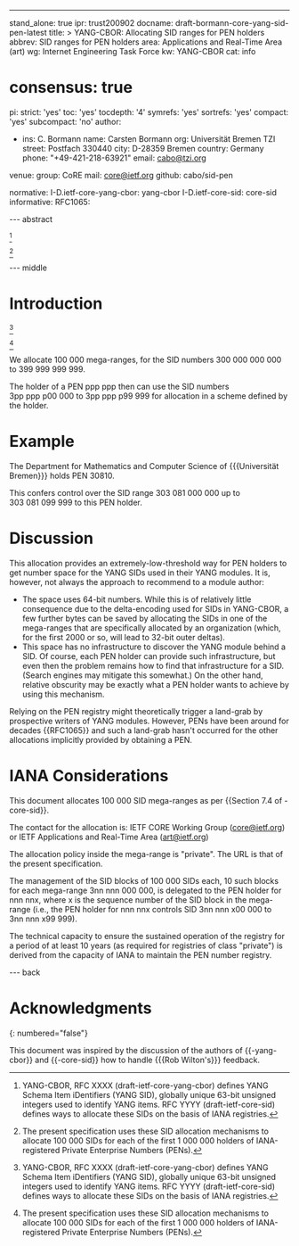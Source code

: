 ---
stand_alone: true
ipr: trust200902
docname: draft-bormann-core-yang-sid-pen-latest
title: >
  YANG-CBOR: Allocating SID ranges for PEN holders
abbrev: SID ranges for PEN holders
area: Applications and Real-Time Area (art)
wg: Internet Engineering Task Force
kw: YANG-CBOR
cat: info
# consensus: true
pi:
  strict: 'yes'
  toc: 'yes'
  tocdepth: '4'
  symrefs: 'yes'
  sortrefs: 'yes'
  compact: 'yes'
  subcompact: 'no'
author:
- ins: C. Bormann
  name: Carsten Bormann
  org: Universität Bremen TZI
  street: Postfach 330440
  city: D-28359 Bremen
  country: Germany
  phone: "+49-421-218-63921"
  email: cabo@tzi.org

venue:
  group: CoRE
  mail: core@ietf.org
  github: cabo/sid-pen

normative:
  I-D.ietf-core-yang-cbor: yang-cbor
  I-D.ietf-core-sid: core-sid
informative:
  RFC1065:

--- abstract

[^abs1-]

[^abs1-]: YANG-CBOR, RFC XXXX (draft-ietf-core-yang-cbor) defines
        YANG Schema Item iDentifiers (YANG SID), globally unique 63-bit
        unsigned integers used to identify YANG items.
        RFC YYYY (draft-ietf-core-sid) defines ways to allocate these SIDs on
        the basis of IANA registries.

[^abs2-]

[^abs2-]: The present specification uses these SID allocation mechanisms
        to allocate 100 000 SIDs for each of the first 1 000 000
        holders of IANA-registered Private Enterprise Numbers (PENs).

--- middle

# Introduction

[^abs1-]

[^abs2-]

We allocate 100 000 mega-ranges, for the SID numbers
300 000 000 000 to 399 999 999 999.

The holder of a PEN ppp ppp then can use the SID numbers
3pp ppp p00 000 to 3pp ppp p99 999 for allocation in a scheme defined
by the holder.

# Example

The Department for Mathematics and Computer Science of {{{Universität Bremen}}} holds PEN 30810.

This confers control over the SID range
303 081 000 000 up to
303 081 099 999 to this PEN holder.

# Discussion

This allocation provides an extremely-low-threshold way for PEN holders
to get number space for the YANG SIDs used in their YANG modules.
It is, however, not always the approach to recommend to a module author:

* The space uses 64-bit numbers.  While this is of relatively little
  consequence due to the delta-encoding used for SIDs in YANG-CBOR, a
  few further bytes can be saved by allocating the SIDs in one of the
  mega-ranges that are specifically allocated by an organization
  (which, for the first 2000 or so, will lead to 32-bit outer deltas).
* This space has no infrastructure to discover the YANG module behind
  a SID.  Of course, each PEN holder can provide such infrastructure,
  but even then the problem remains how to find that infrastructure
  for a SID.  (Search engines may mitigate this somewhat.)
  On the other hand, relative obscurity may be exactly what a PEN
  holder wants to achieve by using this mechanism.

Relying on the PEN registry might theoretically trigger a land-grab by
prospective writers of YANG modules.  However, PENs have been around
for decades {{RFC1065}} and such a land-grab hasn't occurred for the other
allocations implicitly provided by obtaining a PEN.

# IANA Considerations

This document allocates 100 000 SID mega-ranges as per {{Section 7.4 of
-core-sid}}.

The contact for the allocation is: IETF CORE Working Group
      (core@ietf.org) or IETF Applications and Real-Time Area
      (art@ietf.org)

The allocation policy inside the mega-range is "private".
The URL is that of the present specification.

The management of the SID blocks of 100 000 SIDs each, 10 such blocks
for each mega-range 3nn nnn 000 000, is delegated to the PEN holder
for nnn nnx, where x is the sequence number of the SID block in the
mega-range (i.e., the PEN holder for nnn nnx controls SID
3nn nnn x00 000 to 3nn nnn x99 999).

The technical capacity to ensure the sustained operation of the
registry for a period of at least 10 years (as required for registries
of class "private") is derived from the capacity of IANA to maintain
the PEN number registry.

--- back

# Acknowledgments
{: numbered="false"}

This document was inspired by the discussion of the authors of
{{-yang-cbor}} and {{-core-sid}} how to handle {{{Rob Wilton's}}} feedback.
